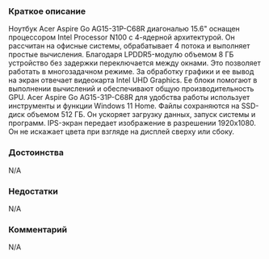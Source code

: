 ### **Краткое описание**
Ноутбук Acer Aspire Go AG15-31P-C68R диагональю 15.6" оснащен процессором Intel Processor N100 с 4-ядерной архитектурой. Он рассчитан на офисные системы, обрабатывает 4 потока и выполняет простые вычисления. Благодаря LPDDR5-модулю объемом 8 ГБ устройство без задержки переключается между окнами. Это позволяет работать в многозадачном режиме. За обработку графики и ее вывод на экран отвечает видеокарта Intel UHD Graphics. Ее блоки помогают в выполнении вычислений и обеспечивают общую производительность GPU.  Acer Aspire Go AG15-31P-C68R для удобства работы использует инструменты и функции Windows 11 Home. Файлы сохраняются на SSD-диск объемом 512 ГБ. Он ускоряет загрузку данных, запуск системы и программ. IPS-экран передает изображение в разрешении 1920x1080. Он не искажает цвета при взгляде на дисплей сверху или сбоку.

### **Достоинства**
N/A

### **Недостатки**
N/A

### **Комментарий**
N/A

